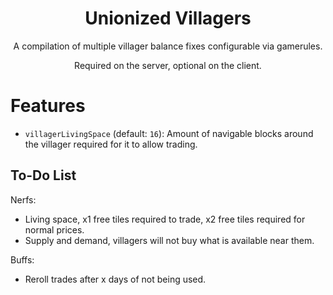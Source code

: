 <div align="center">
  <h1>Unionized Villagers</h1>
  <p>A compilation of multiple villager balance fixes configurable via gamerules.</p>
  <p>Required on the server, optional on the client.</p>
</div>

# Features

- `villagerLivingSpace` (default: `16`): Amount of navigable blocks around the villager required for it to allow trading.


## To-Do List

Nerfs:
- Living space, x1 free tiles required to trade, x2 free tiles required for normal prices.
- Supply and demand, villagers will not buy what is available near them.

Buffs:
- Reroll trades after x days of not being used.
